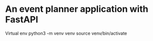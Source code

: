 #  An event planner application with FastAPI 

Virtual env
python3 -m venv venv
source venv/bin/activate